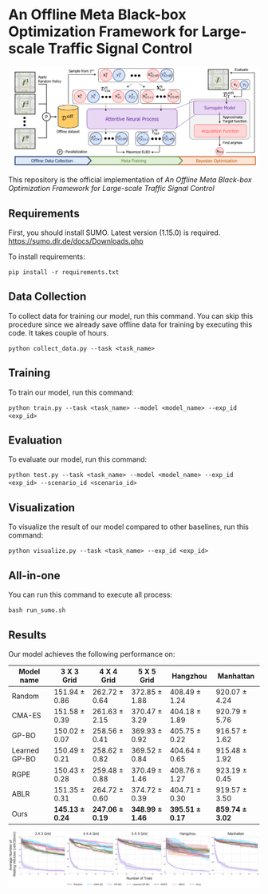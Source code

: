 # An Offline Meta Black-box Optimization Framework for Large-scale Traffic Signal Control

![](overview.png)

This repository is the official implementation of *An Offline Meta Black-box Optimization Framework for Large-scale Traffic Signal Control*

## Requirements
First, you should install SUMO. Latest version (1.15.0) is required. https://sumo.dlr.de/docs/Downloads.php

To install requirements:

```setup
pip install -r requirements.txt
```

## Data Collection
To collect data for training our model, run this command. You can skip this procedure since we already save offline data for training by executing this code.
It takes couple of hours.

```collect_data
python collect_data.py --task <task_name>
```

## Training
To train our model, run this command:

```train
python train.py --task <task_name> --model <model_name> --exp_id <exp_id>
```

## Evaluation
To evaluate our model, run this command:

```test
python test.py --task <task_name> --model <model_name> --exp_id <exp_id> --scenario_id <scenario_id>
```

## Visualization
To visualize the result of our model compared to other baselines, run this command:

```visualize
python visualize.py --task <task_name> --exp_id <exp_id>
```

## All-in-one
You can run this command to execute all process:

```all-in-one
bash run_sumo.sh
```

## Results
Our model achieves the following performance on:

| Model name         | 3 X 3 Grid  | 4 X 4 Grid  | 5 X 5 Grid  |  Hangzhou   |  Manhattan  |
|--------------------|-------------|-------------|-------------|-------------|-------------|
| Random             |151.94 ± 0.86|262.72 ± 0.64|372.85 ± 1.88|408.49 ± 1.24|920.07 ± 4.24|
| CMA-ES             |151.58 ± 0.39|261.63 ± 2.15|370.47 ± 3.29|404.18 ± 1.89|920.79 ± 5.76|
| GP-BO              |150.02 ± 0.07|258.56 ± 0.41|369.93 ± 0.92|405.75 ± 0.22|916.57 ± 1.62|
| Learned GP-BO      |150.49 ± 0.21|258.62 ± 0.82|369.52 ± 0.84|404.64 ± 0.65|915.48 ± 1.92|
| RGPE               |150.43 ± 0.28|259.48 ± 0.88|370.49 ± 1.46|408.76 ± 1.27|923.19 ± 0.45|
| ABLR               |151.35 ± 0.31|264.72 ± 0.60|374.72 ± 0.39|404.71 ± 0.30|919.57 ± 3.50|
|   Ours             |**145.13 ± 0.24**|**247.06 ± 0.19**|**348.99 ± 1.46**|**395.51 ± 0.17**|**859.74 ± 3.02**|

![](performance.png)
